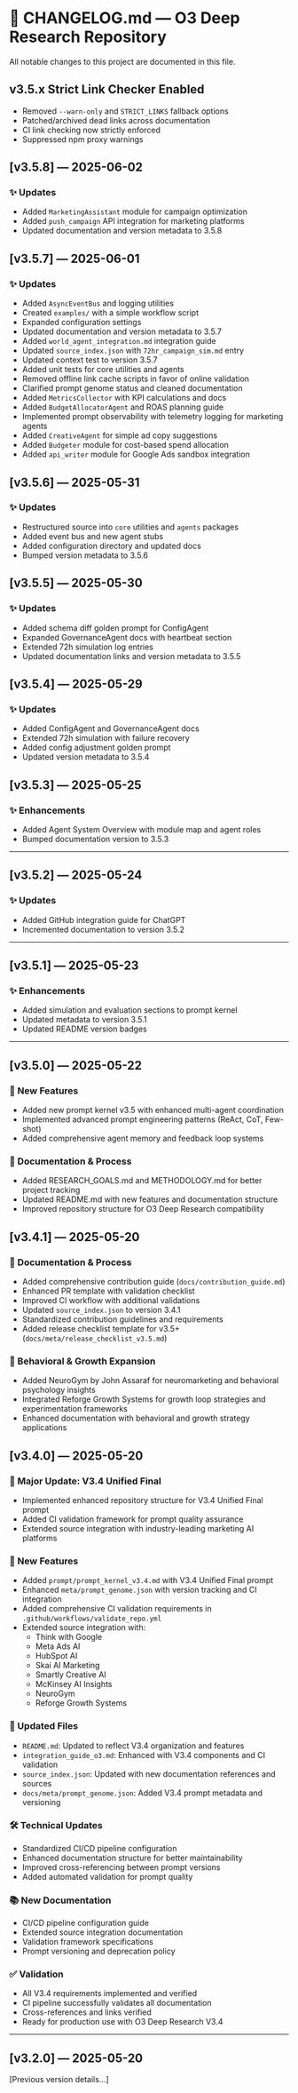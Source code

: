 # 📓 CHANGELOG.md — O3 Deep Research Repository
<!-- markdownlint-disable MD024 -->


All notable changes to this project are documented in this file.

## v3.5.x Strict Link Checker Enabled
- Removed `--warn-only` and `STRICT_LINKS` fallback options
- Patched/archived dead links across documentation
- CI link checking now strictly enforced
- Suppressed npm proxy warnings

## [v3.5.8] — 2025-06-02

### ✨ Updates
- Added `MarketingAssistant` module for campaign optimization
- Added `push_campaign` API integration for marketing platforms
- Updated documentation and version metadata to 3.5.8

## [v3.5.7] — 2025-06-01

### ✨ Updates
- Added `AsyncEventBus` and logging utilities
- Created `examples/` with a simple workflow script
- Expanded configuration settings
- Updated documentation and version metadata to 3.5.7
- Added `world_agent_integration.md` integration guide
- Updated `source_index.json` with `72hr_campaign_sim.md` entry
- Updated context test to version 3.5.7
- Added unit tests for core utilities and agents
- Removed offline link cache scripts in favor of online validation
- Clarified prompt genome status and cleaned documentation
- Added `MetricsCollector` with KPI calculations and docs
- Added `BudgetAllocatorAgent` and ROAS planning guide
- Implemented prompt observability with telemetry logging for marketing agents
- Added `CreativeAgent` for simple ad copy suggestions
- Added `Budgeter` module for cost-based spend allocation
- Added `api_writer` module for Google Ads sandbox integration

## [v3.5.6] — 2025-05-31

### ✨ Updates
- Restructured source into `core` utilities and `agents` packages
- Added event bus and new agent stubs
- Added configuration directory and updated docs
- Bumped version metadata to 3.5.6

## [v3.5.5] — 2025-05-30

### ✨ Updates
- Added schema diff golden prompt for ConfigAgent
- Expanded GovernanceAgent docs with heartbeat section
- Extended 72h simulation log entries
- Updated documentation links and version metadata to 3.5.5

## [v3.5.4] — 2025-05-29

### ✨ Updates
- Added ConfigAgent and GovernanceAgent docs
- Extended 72h simulation with failure recovery
- Added config adjustment golden prompt
- Updated version metadata to 3.5.4

## [v3.5.3] — 2025-05-25

### ✨ Enhancements
- Added Agent System Overview with module map and agent roles
- Bumped documentation version to 3.5.3

---

## [v3.5.2] — 2025-05-24

### ✨ Updates
- Added GitHub integration guide for ChatGPT
- Incremented documentation to version 3.5.2

---

## [v3.5.1] — 2025-05-23

### ✨ Enhancements
- Added simulation and evaluation sections to prompt kernel
- Updated metadata to version 3.5.1
- Updated README version badges

---

## [v3.5.0] — 2025-05-22

### 🚀 New Features
- Added new prompt kernel v3.5 with enhanced multi-agent coordination
- Implemented advanced prompt engineering patterns (ReAct, CoT, Few-shot)
- Added comprehensive agent memory and feedback loop systems

### 📝 Documentation & Process
- Added RESEARCH_GOALS.md and METHODOLOGY.md for better project tracking
- Updated README.md with new features and documentation structure
- Improved repository structure for O3 Deep Research compatibility

## [v3.4.1] — 2025-05-20

### 📝 Documentation & Process
- Added comprehensive contribution guide (`docs/contribution_guide.md`)
- Enhanced PR template with validation checklist
- Improved CI workflow with additional validations
- Updated `source_index.json` to version 3.4.1
- Standardized contribution guidelines and requirements
- Added release checklist template for v3.5+ (`docs/meta/release_checklist_v3.5.md`)

### 🧠 Behavioral & Growth Expansion
- Added NeuroGym by John Assaraf for neuromarketing and behavioral psychology insights
- Integrated Reforge Growth Systems for growth loop strategies and experimentation frameworks
- Enhanced documentation with behavioral and growth strategy applications

## [v3.4.0] — 2025-05-20

### 🌟 Major Update: V3.4 Unified Final
- Implemented enhanced repository structure for V3.4 Unified Final prompt
- Added CI validation framework for prompt quality assurance
- Extended source integration with industry-leading marketing AI platforms

### 🚀 New Features
- Added `prompt/prompt_kernel_v3.4.md` with V3.4 Unified Final prompt
- Enhanced `meta/prompt_genome.json` with version tracking and CI integration
- Added comprehensive CI validation requirements in `.github/workflows/validate_repo.yml`
- Extended source integration with:
  - Think with Google
  - Meta Ads AI
  - HubSpot AI
  - Skai AI Marketing
  - Smartly Creative AI
  - McKinsey AI Insights
  - NeuroGym
  - Reforge Growth Systems

### 🔄 Updated Files
- `README.md`: Updated to reflect V3.4 organization and features
- `integration_guide_o3.md`: Enhanced with V3.4 components and CI validation
- `source_index.json`: Updated with new documentation references and sources
- `docs/meta/prompt_genome.json`: Added V3.4 prompt metadata and versioning

### 🛠️ Technical Updates
- Standardized CI/CD pipeline configuration
- Enhanced documentation structure for better maintainability
- Improved cross-referencing between prompt versions
- Added automated validation for prompt quality

### 📚 New Documentation
- CI/CD pipeline configuration guide
- Extended source integration documentation
- Validation framework specifications
- Prompt versioning and deprecation policy

### ✅ Validation
- All V3.4 requirements implemented and verified
- CI pipeline successfully validates all documentation
- Cross-references and links verified
- Ready for production use with O3 Deep Research V3.4

---

## [v3.2.0] — 2025-05-20
[Previous version details...]
